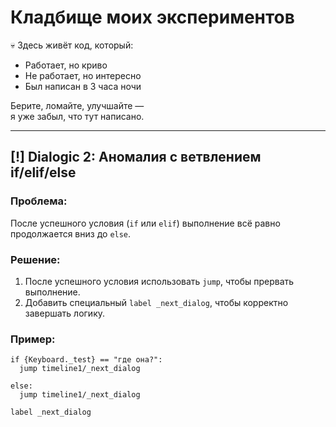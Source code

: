 # Кладбище моих экспериментов

💀 Здесь живёт код, который:
- Работает, но криво  
- Не работает, но интересно  
- Был написан в 3 часа ночи  

Берите, ломайте, улучшайте —  
я уже забыл, что тут написано.

---

## [!] Dialogic 2: Аномалия с ветвлением if/elif/else

### Проблема:
После успешного условия (`if` или `elif`) выполнение всё равно продолжается вниз до `else`.

### Решение:
1. После успешного условия использовать `jump`, чтобы прервать выполнение.
2. Добавить специальный `label _next_dialog`, чтобы корректно завершать логику.

### Пример:
```gdscript
if {Keyboard._test} == "где она?":
  jump timeline1/_next_dialog

else:
  jump timeline1/_next_dialog

label _next_dialog
```
